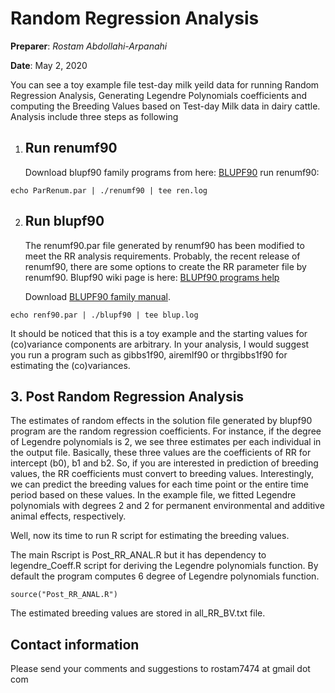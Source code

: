 # Random Regression Analysis

__Preparer__: *Rostam Abdollahi-Arpanahi*

**Date**:  May 2, 2020

You can see a toy example file test-day milk yeild data for running Random Regression Analysis, Generating Legendre Polynomials coefficients and computing the Breeding Values based on Test-day Milk data in dairy cattle.
Analysis include three steps as following

1. ## Run renumf90

   Download blupf90 family programs from here:  [BLUPF90](http://nce.ads.uga.edu/~ignacy/newprograms.html)
   run renumf90:

```
echo ParRenum.par | ./renumf90 | tee ren.log
```

2. ## Run blupf90

   The renumf90.par file generated by renumf90 has been modified to meet the RR analysis requirements. Probably, the recent release of renumf90, there are some options to create the RR parameter file by renumf90. Blupf90 wiki page is here: [BLUPf90 programs help](http://nce.ads.uga.edu/wiki/doku.php?id=application_programs)

   Download [BLUPF90 family manual](http://nce.ads.uga.edu/wiki/lib/exe/fetch.php?media=blupf90_all7.pdf).

```
echo renf90.par | ./blupf90 | tee blup.log
```

It should be noticed that this is a toy example and the starting values for (co)variance components are arbitrary. In your analysis, I would suggest you run a program such as gibbs1f90, airemlf90 or thrgibbs1f90  for estimating the (co)variances. 

## 3. Post Random Regression Analysis

The estimates of random effects in the solution file generated by blupf90 program are the random regression coefficients. For instance, if the degree of Legendre polynomials is 2, we see three estimates per each individual in the output file. Basically, these three values are the coefficients of RR for intercept (b0), b1 and b2. So, if you are interested in prediction of breeding values, the RR coefficients must convert to breeding values. Interestingly, we can predict the breeding values for each time point or the entire time period based on these values. In the example file, we fitted Legendre polynomials with degrees 2 and 2 for permanent environmental and additive animal effects, respectively.  

Well, now its time to run R script for estimating the breeding values. 

The main Rscript is Post_RR_ANAL.R but it has dependency to legendre_Coeff.R script for deriving the Legendre polynomials function. By default the program computes 6 degree of Legendre polynomials function. 

```
source("Post_RR_ANAL.R")
```

The estimated breeding values are stored in all_RR_BV.txt file. 



## Contact information

Please send your comments and suggestions to rostam7474 at gmail dot com



